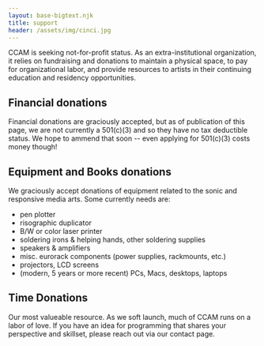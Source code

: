 ```yaml
---
layout: base-bigtext.njk
title: support
header: /assets/img/cinci.jpg
---
```


CCAM is seeking not-for-profit status. As an extra-institutional organization, it relies on fundraising and donations to maintain a physical space, to pay for organizational labor, and provide resources to artists in their continuing education and residency opportunities.

## Financial donations

Financial donations are graciously accepted, but as of publication of this page, we are not currently a 501(c)(3) and so they have no tax deductible status. We hope to ammend that soon -- even applying for 501(c)(3) costs money though!

## Equipment and Books donations

We graciously accept donations of equipment related to the sonic and responsive media arts. Some currently needs are:

- pen plotter
- risographic duplicator
- B/W or color laser printer
- soldering irons & helping hands, other soldering supplies
- speakers & amplifiers
- misc. eurorack components (power supplies, rackmounts, etc.)
- projectors, LCD screens
- (modern, 5 years or more recent) PCs, Macs, desktops, laptops

## Time Donations

Our most valueable resource. As we soft launch, much of CCAM runs on a labor of love. If you have an idea for programming that shares your perspective and skillset, please reach out via our contact page.
